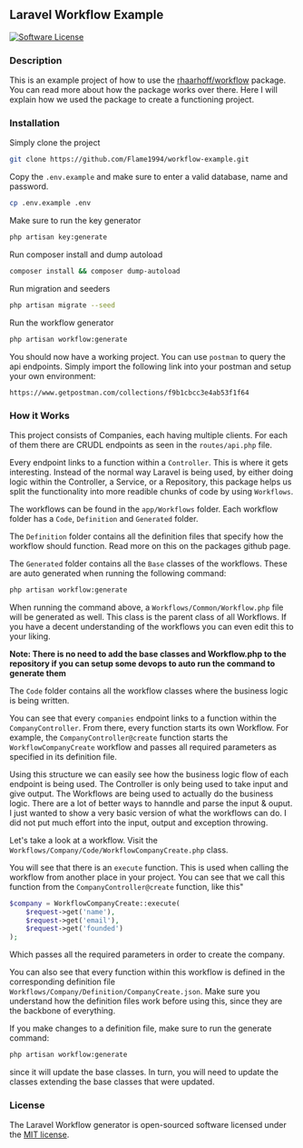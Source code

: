 ## Laravel Workflow Example
[![Software License][ico-license]](LICENSE)

### Description
This is an example project of how to use the [rhaarhoff/workflow](https://github.com/Flame1994/workflow) package. You can read
more about how the package works over there. Here I will explain how we used the package to create
a functioning project.

### Installation

Simply clone the project

```bash
git clone https://github.com/Flame1994/workflow-example.git
```

Copy the `.env.example` and make sure to enter a valid database, name and password.

```bash
cp .env.example .env
```

Make sure to run the key generator

```bash
php artisan key:generate
```

Run composer install and dump autoload
```bash
composer install && composer dump-autoload
```

Run migration and seeders
```bash
php artisan migrate --seed
```

Run the workflow generator
```bash
php artisan workflow:generate
```

You should now have a working project. You can use `postman` to query the api endpoints. Simply import 
the following link into your postman and setup your own environment:
```
https://www.getpostman.com/collections/f9b1cbcc3e4ab53f1f64
```

### How it Works
This project consists of Companies, each having multiple clients. For each of them there are CRUDL endpoints as seen in the `routes/api.php` file.

Every endpoint links to a function within a `Controller`. This is where it gets interesting. Instead of the normal way
Laravel is being used, by either doing logic within the Controller, a Service, or a Repository, this package helps us split the functionality into more readible
chunks of code by using `Workflows`.

The workflows can be found in the `app/Workflows` folder. Each workflow folder has a `Code`, `Definition` and `Generated`
folder.

The `Definition` folder contains all the definition files that specify how the workflow should function. Read more on this on the packages github page.

The `Generated` folder contains all the `Base` classes of the workflows. These are auto generated when running the following command: 
```bash
php artisan workflow:generate
```
When running the command above, a `Workflows/Common/Workflow.php` file will be generated as well. This class is the parent class
of all Workflows. If you have a decent understanding of the workflows you can even edit this to your liking.

**Note: There is no need to add the base classes and Workflow.php to the repository if you can setup some devops to auto run the command to generate them**

The `Code` folder contains all the workflow classes where the business logic is being written.

You can see that every `companies` endpoint links to a function within the `CompanyController`. From there, every function starts its own
Workflow. For example, the `CompanyController@create` function starts the `WorkflowCompanyCreate` workflow and passes all required parameters as 
specified in its definition file.

Using this structure we can easily see how the business logic flow of each endpoint is being used. The Controller is only being used to take input and give output.
The Workflows are being used to actually do the business logic. There are a lot of better ways to hanndle and parse the input & ouput. I just wanted to show a
very basic version of what the workflows can do. I did not put much effort into the input, output and exception throwing.

Let's take a look at a workflow. Visit the `Workflows/Company/Code/WorkflowCompanyCreate.php` class.

You will see that there is an `execute` function. This is used when calling the workflow from another place in your project. You can see that
we call this function from the `CompanyController@create` function, like this"
```php
$company = WorkflowCompanyCreate::execute(
    $request->get('name'),
    $request->get('email'),
    $request->get('founded')
);
```
Which passes all the required parameters in order to create the company.

You can also see that every function within this workflow is defined in the corresponding definition file `Workflows/Company/Definition/CompanyCreate.json`. Make sure you understand how
the definition files work before using this, since they are the backbone of everything.

If you make changes to a definition file, make sure to run the generate command:
```bash
php artisan workflow:generate
```
since it will update the base classes. In turn, you will need to update the classes extending the base classes that were updated.

### License

The Laravel Workflow generator is open-sourced software licensed under the [MIT license](http://opensource.org/licenses/MIT).

[ico-license]: https://img.shields.io/badge/license-MIT-brightgreen.svg?style=flat-square